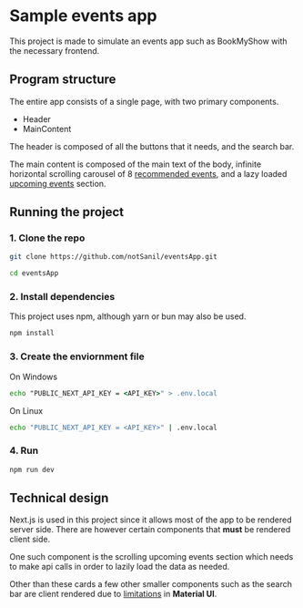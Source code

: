 # Sample events app

This project is made to simulate an events app such as BookMyShow with the necessary frontend.

## Program structure

The entire app consists of a single page, with two primary components.

- Header
- MainContent

The header is composed of all the buttons that it needs, and the search bar.

The main content is composed of the main text of the body, infinite horizontal scrolling carousel of 8 [recommended events](app/Components//Recommendations.tsx), and a lazy loaded [upcoming events](app/Components/UpcomingEvents.tsx) section.

## Running the project

### 1. Clone the repo

```sh
git clone https://github.com/notSanil/eventsApp.git

cd eventsApp
```

### 2. Install dependencies

This project uses npm, although yarn or bun may also be used.

```sh
npm install
```

### 3. Create the enviornment file

On Windows

```cmd
echo "PUBLIC_NEXT_API_KEY = <API_KEY>" > .env.local
```

On Linux

```sh
echo "PUBLIC_NEXT_API_KEY = <API_KEY>" | .env.local
```

### 4. Run

```sh
npm run dev
```

## Technical design

Next.js is used in this project since it allows most of the app to be rendered server side. There are however certain components that **must** be rendered client side.

One such component is the scrolling upcoming events section which needs to make api calls in order to lazily load the data as needed.

Other than these cards a few other smaller components such as the search bar are client rendered due to [limitations](https://github.com/styled-components/styled-components/issues/4025) in **Material UI**.
